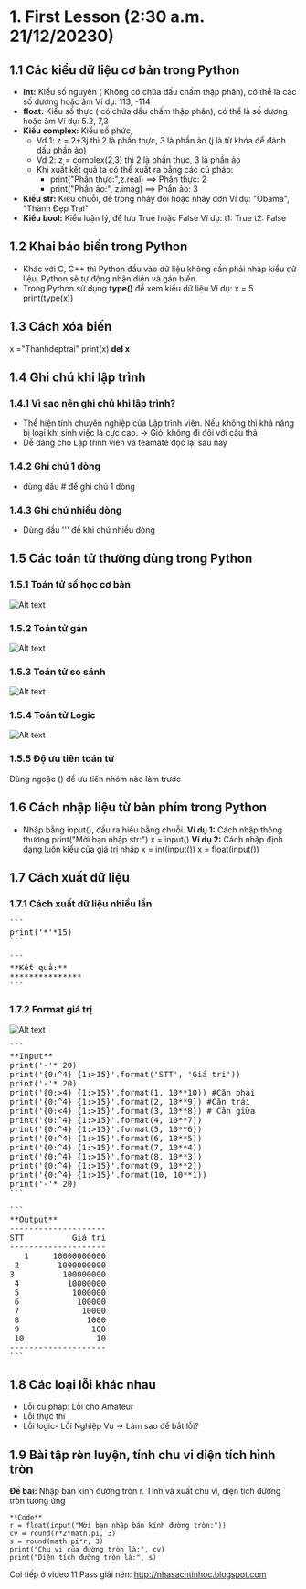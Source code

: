 # 1. First Lesson (2:30 a.m. 21/12/20230)
## 1.1 Các kiểu dữ liệu cơ bản trong Python
- **Int:** Kiểu số nguyên ( Không có chứa dấu chấm thập phân), có thể là các số dương hoặc âm
Ví dụ: 113, -114
- **float:** Kiểu số thực ( có chứa dấu chấm thập phân), có thể là số dương hoặc âm
Ví dụ: 5.2, 7,3
- **Kiểu complex:** Kiểu số phức,
    - Vd 1: z = 2+3j thì 2 là phần thực, 3 là phần ảo (j là từ khóa để đánh dấu phần ảo)
    - Vd 2: z = complex(2,3) thì 2 là phần thực, 3 là phần ảo
    - Khi xuất kết quả ta có thể xuất ra bằng các cú pháp:
        - print("Phần thực:",z.real) ==> Phần thực: 2
        - print("Phần ảo:", z.imag) ==> Phần ảo: 3
- **Kiểu str:** Kiểu chuỗi, để trong nháy đôi hoặc nháy đơn
Ví dụ: "Obama", "Thành Đẹp Trai"
- **Kiểu bool:** Kiểu luận lý, để lưu True hoặc False
Ví dụ: t1: True
        t2: False
## 1.2 Khai báo biến trong Python
- Khác với C, C++ thì Python đầu vào dữ liệu không cần phải nhập kiểu dữ liệu. Python sẽ tự động nhận diện và gán biến. 
- Trong Python sử dụng **type()** để xem kiểu dữ liệu
    Ví dụ: x = 5
    print(type(x))
## 1.3 Cách xóa biến
x ="Thanhdeptrai"
print(x)
**del x**
## 1.4 Ghi chú khi lập trình
### 1.4.1 Vì sao nên ghi chú khi lập trình?
- Thể hiện tính chuyên nghiệp của Lập trình viên. Nếu không thì khả năng bị loại khi sinh việc là cực cao. 
-> Giỏi không đi đôi với cẩu thả
- Dễ dàng cho Lập trình viên và teamate đọc lại sau này
### 1.4.2 Ghi chú 1 dòng
- dùng dấu # để ghi chú 1 dòng
### 1.4.3 Ghi chú nhiều dòng
- Dùng dầu ''' để khi chú nhiều dòng
## 1.5 Các toán tử thường dùng trong Python
### 1.5.1 Toán tử số học cơ bản
![Alt text](image-2.png)
### 1.5.2 Toán tử gán
![Alt text](image-3.png)
### 1.5.3 Toán tử so sánh
![Alt text](image-4.png)
### 1.5.4 Toán tử Logic
![Alt text](image-5.png)
### 1.5.5 Độ ưu tiên toán tử
Dùng ngoặc () để ưu tiên nhóm nào làm trước
## 1.6 Cách nhập liệu từ bàn phím trong Python
- Nhập bằng input(), đầu ra hiểu bằng chuỗi. 
**Ví dụ 1:** Cách nhập thông thường
print("Mời bạn nhập str:")
x = input()
**Ví dụ 2:** Cách nhập định dạng luôn kiểu của giá trị nhập 
x = int(input())
x = float(input())
## 1.7 Cách xuất dữ liệu 
### 1.7.1 Cách xuất dữ liệu nhiều lần
<pre>
```
print('*'*15)
```
</pre>

<pre>
```
**Kết quả:**
***************
```
</pre>
### 1.7.2 Format giá trị
![Alt text](image.png)
<pre>
```
**Input**
print('-'* 20)
print('{0:^4} {1:>15}'.format('STT', 'Giá tri'))
print('-'* 20)
print('{0:>4} {1:>15}'.format(1, 10**10)) #Căn phải
print('{0:^4} {1:>15}'.format(2, 10**9)) #Căn trái
print('{0:<4} {1:>15}'.format(3, 10**8)) # Căn giữa
print('{0:^4} {1:>15}'.format(4, 10**7))
print('{0:^4} {1:>15}'.format(5, 10**6))
print('{0:^4} {1:>15}'.format(6, 10**5))
print('{0:^4} {1:>15}'.format(7, 10**4))
print('{0:^4} {1:>15}'.format(8, 10**3))
print('{0:^4} {1:>15}'.format(9, 10**2))
print('{0:^4} {1:>15}'.format(10, 10**1))
print('-'* 20)
```
</pre>

<pre>
```
**Output**
--------------------
STT          Giá tri
--------------------
   1     10000000000
 2        1000000000
3          100000000
 4          10000000
 5           1000000
 6            100000
 7             10000
 8              1000
 9               100
 10               10
--------------------
```
</pre>
## 1.8 Các loại lỗi khác nhau
- Lỗi cú pháp: Lỗi cho Amateur
- Lỗi thực thi
- Lỗi logic- Lỗi Nghiệp Vụ
-> Làm sao để bắt lỗi?
## 1.9 Bài tập rèn luyện, tính chu vi diện tích hình tròn
**Đề bài:** Nhập bán kính đường tròn r. Tính và xuất chu vi, diện tích đường tròn tương ứng
</pre>
```
**Code**
r = float(input("Mời bạn nhập bán kính đường tròn:"))
cv = round(r*2*math.pi, 3)
s = round(math.pi*r, 3)
print("Chu vi của đường tròn là:", cv)
print("Diện tích đường tròn là:", s)
```
</pre>

Coi tiếp ở video 11
Pass giải nén: http://nhasachtinhoc.blogspot.com